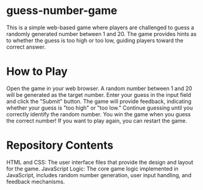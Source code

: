 # guess-number-game
This is a simple web-based game where players are challenged to guess a randomly generated number between 1 and 20. The game provides hints as to whether the guess is too high or too low, guiding players toward the correct answer.

# How to Play
Open the game in your web browser.
A random number between 1 and 20 will be generated as the target number.
Enter your guess in the input field and click the "Submit" button.
The game will provide feedback, indicating whether your guess is "too high" or "too low."
Continue guessing until you correctly identify the random number.
You win the game when you guess the correct number!
If you want to play again, you can restart the game.

# Repository Contents
HTML and CSS: The user interface files that provide the design and layout for the game.
JavaScript Logic: The core game logic implemented in JavaScript, includes random number generation, user input handling, and feedback mechanisms.






